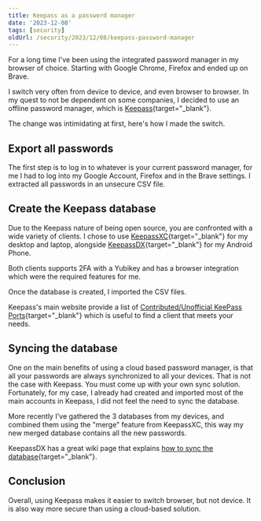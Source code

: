 ```yaml
---
title: Keepass as a password manager
date: '2023-12-08'
tags: [security]
oldUrl: /security/2023/12/08/keepass-password-manager
---
```

For a long time I've been using the integrated password manager in my browser of choice. Starting with Google Chrome, Firefox and ended up on Brave.

<!--more-->

I switch very often from device to device, and even browser to browser. In my quest to not be dependent on some companies, I decided to use an offline password manager, which is [Keepass](https://keepass.info/){target="_blank"}.

The change was intimidating at first, here's how I made the switch.

## Export all passwords
The first step is to log in to whatever is your current password manager, for me I had to log into my Google Account, Firefox and in the Brave settings.
I extracted all passwords in an unsecure CSV file.

## Create the Keepass database
Due to the Keepass nature of being open source, you are confronted with a wide variety of clients.
I chose to use [KeepassXC](https://keepassxc.org/){target="_blank"} for my desktop and laptop, alongside [KeepassDX](https://www.keepassdx.com/){target="_blank"} for my Android Phone.

Both clients supports 2FA with a Yubikey and has a browser integration which were the required features for me.

Once the database is created, I imported the CSV files.

Keepass's main website provide a list of [Contributed/Unofficial KeePass Ports](https://keepass.info/download.html){target="_blank"} which is useful to find a client that meets your needs.

## Syncing the database
One on the main benefits of using a cloud based password manager, is that all your passwords are always synchronized to all your devices. That is not the case with Keepass. You must come up with your own sync solution.
Fortunately, for my case, I already had created and imported most of the main accounts in Keepass, I did not feel the need to sync the database.

More recently I've gathered the 3 databases from my devices, and combined them using the "merge" feature from KeepassXC, this way my new merged database contains all the new passwords.

KeepassDX has a great wiki page that explains [how to sync the database](https://github.com/Kunzisoft/KeePassDX/wiki/File-Manager-and-Sync#synchronization-application){target="_blank"}.

## Conclusion

Overall, using Keepass makes it easier to switch browser, but not device. It is also way more secure than using a cloud-based solution.
